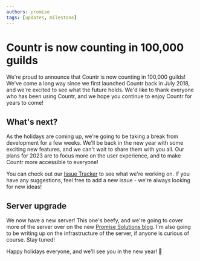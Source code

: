 ```yaml
---
authors: promise
tags: [updates, milestone]
---
```



# Countr is now counting in 100,000 guilds

We're proud to announce that Countr is now counting in 100,000 guilds! We've come a long way since we first launched Countr back in July 2018, and we're excited to see what the future holds. We'd like to thank everyone who has been using Countr, and we hope you continue to enjoy Countr for years to come!

<!-- truncate -->


## What's next?

As the holidays are coming up, we're going to be taking a break from development for a few weeks. We'll be back in the new year with some exciting new features, and we can't wait to share them with you all. Our plans for 2023 are to focus more on the user experience, and to make Countr more accessible to everyone!

You can check out our [Issue Tracker](https://github.com/countr/countr/issues) to see what we're working on. If you have any suggestions, feel free to add a new issue - we're always looking for new ideas!


## Server upgrade

We now have a new server! This one's beefy, and we're going to cover more of the server over on the new [Promise Solutions blog](https://promise.solutions/blog). I'm also going to be writing up on the infrastructure of the server, if anyone is curious of course. Stay tuned!


Happy holidays everyone, and we'll see you in the new year! 🎉
